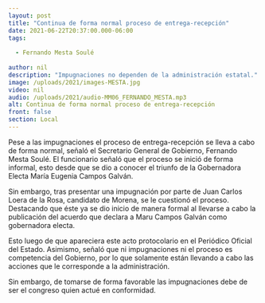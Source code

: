 ```yaml
---
layout: post
title: "Continua de forma normal proceso de entrega-recepción"
date: 2021-06-22T20:37:00.000-06:00
tags:
  
  - Fernando Mesta Soulé
  
author: nil
description: "Impugnaciones no dependen de la administración estatal."
image: /uploads/2021/images-MESTA.jpg
video: nil
audio: /uploads/2021/audio-MM06_FERNANDO_MESTA.mp3
alt: Continua de forma normal proceso de entrega-recepción
front: false
section: Local
---
```


Pese a las impugnaciones el proceso de entrega-recepción se lleva a cabo de forma normal, señaló el Secretario General de Gobierno, Fernando Mesta Soulé. El funcionario señaló que el proceso se inició de forma informal, esto desde que se dio a conocer el triunfo de la Gobernadora Electa María Eugenia Campos Galván.

Sin embargo, tras presentar una impugnación por parte de Juan Carlos Loera de la Rosa, candidato de Morena, se le cuestionó el proceso. Destacando que éste ya se dio inicio de manera formal al llevarse a cabo la publicación del acuerdo que declara a Maru Campos Galván como gobernadora electa.

Esto luego de que apareciera este acto protocolario en el Periódico Oficial del Estado. Asimismo, señaló que ni impugnaciones ni el proceso es competencia del Gobierno, por lo que solamente están llevando a cabo las acciones que le corresponde a la administración.

Sin embargo, de tomarse de forma favorable las impugnaciones debe de ser el congreso quien actué en conformidad.
